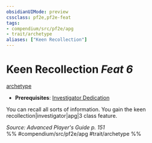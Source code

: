 ```yaml
---
obsidianUIMode: preview
cssclass: pf2e,pf2e-feat
tags:
- compendium/src/pf2e/apg
- trait/archetype
aliases: ["Keen Recollection"]
---
```

# Keen Recollection  *Feat 6*  
[archetype](../../Rules/traits/archetype.md)  

- **Prerequisites**: [Investigator Dedication](investigator-dedication-apg.md)

You can recall all sorts of information. You gain the keen recollection|investigator|apg|3 class feature.

*Source: Advanced Player's Guide p. 151*  
%% #compendium/src/pf2e/apg #trait/archetype %%